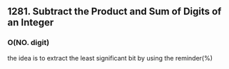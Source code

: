 ## 1281. Subtract the Product and Sum of Digits of an Integer
### O(NO. digit)
the idea is to extract the least significant bit by using the reminder(%)

